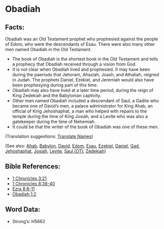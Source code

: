 # Obadiah

## Facts:

Obadiah was an Old Testament prophet who prophesied against the people of Edom, who were the descendants of Esau. There were also many other men named Obadiah in the Old Testament.

* The book of Obadiah is the shortest book in the Old Testament and tells a prophecy that Obadiah received through a vision from God.
* It is not clear when Obadiah lived and prophesied. It may have been during the paeriods that Jehoram, Ahaziah, Joash, and Athaliah, reigned in Judah. The prophets Daniel, Ezekiel, and Jeremiah would also have been prophesying during part of this time.
* Obadiah may also have lived at a later time period, during the reign of King Zedekiah and the Babylonian captivity.
* Other men named Obadiah included a descendant of Saul, a Gadite who became one of David’s men, a palace administrator for King Ahab, an official of King Jehoshaphat, a man who helped with repairs to the temple during the time of King Josiah, and a Levite who was also a gatekeeper during the time of Nehemiah.
* It could be that the writer of the book of Obadiah was one of these men.

(Translation suggestions: [Translate Names](rc://en/ta/man/translate/translate-names))

(See also: [Ahab](../names/ahab.md), [Babylon](../names/babylon.md), [David](../names/david.md), [Edom](../names/edom.md), [Esau](../names/esau.md), [Ezekiel](../names/ezekiel.md), [Daniel](../names/daniel.md), [Gad](../names/gad.md), [Jehoshaphat](../names/jehoshaphat.md), [Josiah](../names/josiah.md), [Levite](../names/levite.md), [Saul (OT)](../names/saul.md), [Zedekiah](../names/zedekiah.md))

## Bible References:

* [1 Chronicles 3:21](rc://en/tn/help/1ch/03/21)
* [1 Chronicles 8:38-40](rc://en/tn/help/1ch/08/38)
* [Ezra 8:8-11](rc://en/tn/help/ezr/08/08)
* [Obadiah 1:2](rc://en/tn/help/oba/01/02)

## Word Data:

* Strong’s: H5662
